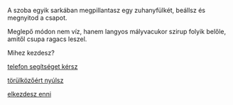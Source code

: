 A szoba egyik sarkában megpillantasz egy zuhanyfülkét, beállsz és megnyitod a csapot.

Meglepő módon nem víz, hanem langyos mályvacukor szirup folyik belőle, amitől csupa ragacs leszel.

Mihez kezdesz?

[telefon segítséget kérsz](telefon/telefon.md)

[törülközőért nyúlsz](torulkozo/torulkozo.md)

[elkezdesz enni](eves/eves.md)

